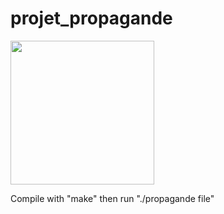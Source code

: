 # projet_propagande

<img height="230" src="http://i.imgur.com/ck9GQLU.png">

Compile with "make" then run "./propagande file"
